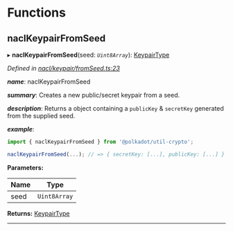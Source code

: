 

# Functions

<a id="naclkeypairfromseed"></a>

##  naclKeypairFromSeed

▸ **naclKeypairFromSeed**(seed: *`Uint8Array`*): [KeypairType](_types_.md#keypairtype)

*Defined in [nacl/keypair/fromSeed.ts:23](https://github.com/polkadot-js/common/blob/1f0674c/packages/util-crypto/src/nacl/keypair/fromSeed.ts#L23)*

*__name__*: naclKeypairFromSeed

*__summary__*: Creates a new public/secret keypair from a seed.

*__description__*: Returns a object containing a `publicKey` & `secretKey` generated from the supplied seed.

*__example__*:   

```javascript
import { naclKeypairFromSeed } from '@polkadot/util-crypto';

naclKeypairFromSeed(...); // => { secretKey: [...], publicKey: [...] }
```

**Parameters:**

| Name | Type |
| ------ | ------ |
| seed | `Uint8Array` |

**Returns:** [KeypairType](_types_.md#keypairtype)

___

